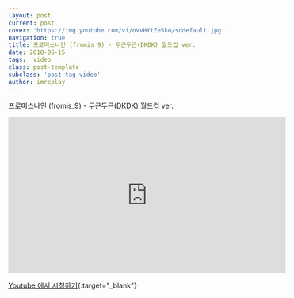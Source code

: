 ```yaml
---
layout: post
current: post
cover: 'https://img.youtube.com/vi/oVvHYtZe5ko/sddefault.jpg'
navigation: true
title: 프로미스나인 (fromis_9) - 두근두근(DKDK) 월드컵 ver.
date: 2018-06-15
tags:  video
class: post-template
subclass: 'post tag-video'
author: imreplay
---
```


프로미스나인 (fromis_9) - 두근두근(DKDK) 월드컵 ver.

<iframe width="560" height="315" src="https://www.youtube.com/embed/oVvHYtZe5ko?rel=0" frameborder="0" allow="autoplay; encrypted-media" allowfullscreen></iframe>


[Youtube 에서 시청하기](https://www.youtube.com/watch?v=oVvHYtZe5ko){:target="_blank"}
